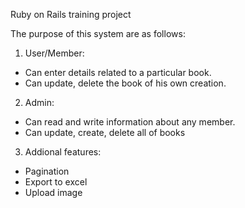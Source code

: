 Ruby on Rails training project

The purpose of this system are as follows:
1. User/Member:
 - Can enter details related to a particular book.
 - Can update, delete the book of his own creation.
2. Admin: 
 - Can read and write information about any member.
 - Can update, create, delete all of books
3. Addional features:
 - Pagination
 - Export to excel
 - Upload image
